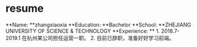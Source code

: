 # resume
**Name: **zhangxiaoxia
**Education: **Bachelor
**School: **ZHEJIANG UNIVERSITY OF SCIENCE & TECHNOLOGY
**Experience: **  1. 2018.7-2019.1 在杭州某公司担任运营一职。
2. 目前已辞职，准备好好学习前端。
